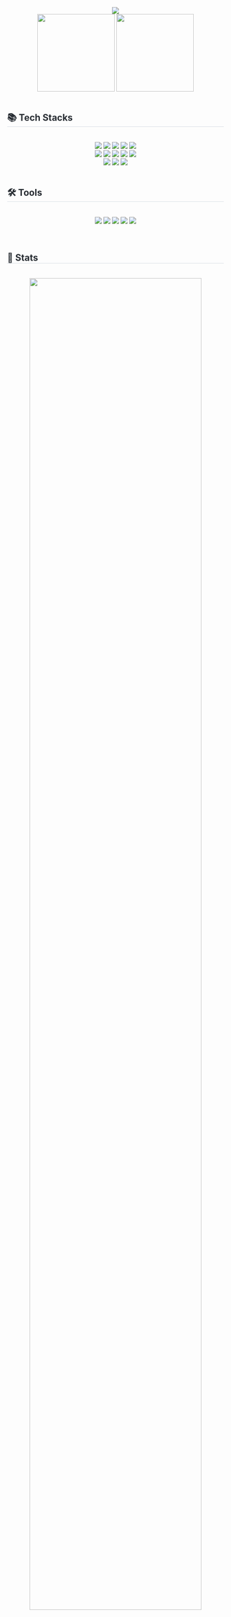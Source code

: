 <div align="center">
    <img src="https://capsule-render.vercel.app/api?type=waving&color=gradient&height=180&text=승민's%20GitHub&animation=twinkling&fontColor=ffffff&fontSize=60"/>
</div>
<div align="center", height:180px">
  <img align="center" style="height:180px" src="https://github-readme-stats.vercel.app/api?username=tmdals1207&show_icons=true&theme=tokyonight&hide_border=true" />
  <img align="center" style="height:180px" src="https://github-readme-stats.vercel.app/api/top-langs/?username=tmdals1207&layout=compact&theme=nord&hide_border=true" />
</div>
 
<br> 

<div style="text-align: left;">
    <h2 style="border-bottom: 1px solid #d8dee4; color: #282d33;"> 📚 Tech Stacks </h2> <br>
    <div align="center"><img
            src="https://img.shields.io/badge/Java-007396?style=for-the-badge&logo=Java&logoColor=white">
        <img src="https://img.shields.io/badge/Spring-6DB33F?style=for-the-badge&logo=Spring&logoColor=white">
        <img src="https://img.shields.io/badge/Spring Boot-6DB33F?style=for-the-badge&logo=Spring Boot&logoColor=white">
        <img src="https://img.shields.io/badge/Python-3776AB?style=for-the-badge&logo=Python&logoColor=white">
        <img src="https://img.shields.io/badge/Django-092E20?style=for-the-badge&logo=Django&logoColor=white">
        <br/><img src="https://img.shields.io/badge/HTML5-E34F26?style=for-the-badge&logo=HTML5&logoColor=white">
        <img src="https://img.shields.io/badge/CSS3-1572B6?style=for-the-badge&logo=CSS3&logoColor=white">
        <img src="https://img.shields.io/badge/Javascript-F7DF1E?style=for-the-badge&logo=Javascript&logoColor=white">
        <img src="https://img.shields.io/badge/Oracle-F80000?style=for-the-badge&logo=Oracle&logoColor=white">
        <img src="https://img.shields.io/badge/MySQL-4479A1?style=for-the-badge&logo=MySQL&logoColor=white">
        <br/>
        <img src = "https://img.shields.io/badge/Vue.js-35495E?style=for-the-badge&logo=vue.js&logoColor=white">
        <img src="https://img.shields.io/badge/Bootstrap-7952B3?style=for-the-badge&logo=Bootstrap&logoColor=white">
        <img src="https://img.shields.io/badge/Firebase-FFCA28?style=for-the-badge&logo=Firebase&logoColor=white">
    </div>
</div>

<br>

<div style="text-align: left;">
    <h2 style="border-bottom: 1px solid #d8dee4; color: #282d33;"> 🛠️ Tools </h2> <br>
    <div align="center">
        <img src="https://img.shields.io/badge/Visual%20Studio%20Code-007ACC?style=for-the-badge&logo=VisualStudioCode&logoColor=white"/>
        <img src="https://img.shields.io/badge/Eclipse%20IDE-2C2255?style=for-the-badge&logo=EclipseIDE&logoColor=white"/>
        <img src="https://img.shields.io/badge/IntelliJ_IDEA-000000.svg?style=for-the-badge&logo=intellij-idea&logoColor=white"/>
        <img src="https://img.shields.io/badge/Git-F05032?style=for-the-badge&logo=Git&logoColor=white">
        <img src="https://img.shields.io/badge/Github-181717?style=for-the-badge&logo=Github&logoColor=white">
    </div>
</div>

<br>

<br>

<div align="center"></div>

<div style="text-align: left;">
    <h2 style="border-bottom: 1px solid #d8dee4; color: #282d33;"> 🏅 Stats </h2> <br>
    <div align=center>
        <a href="https://github.com/ashutosh00710/github-readme-activity-graph">
            <img src="https://github-readme-activity-graph.vercel.app/graph?username=tmdals1207&theme=react-dark&bg_color=20232a&hide_border=true&line=58A6FF&color=58A6FF"
                 width=89%/>
        </a>
    </div>
    <br>
    <div align=center>
        <img src="http://mazassumnida.wtf/api/v2/generate_badge?boj=ghdtmdalsda"/>
    </div>
</div>

<br>

<div style="text-align: left;">
    <h2 style="border-bottom: 1px solid #d8dee4; color: #282d33;"> 👨‍💻 Experience </h2>
    <div align="center">
        <p>🔘 K-Software-Empowerment-BootCamp 2기 수료 (2022.12 ~ 2023.08)</p>
        <p>🔘 컴퓨터 공학부 심화 캡스톤 디자인 (2024.03 ~ 2024.06)</p>
        <p>🔘 유레카 SW교육 백엔드 2기 (2025.01 ~ )</p>
    </div>
</div>

<br>

<div style="text-align: left;">
    <h2 style="border-bottom: 1px solid #d8dee4; color: #282d33;"> 📜 Certificate & Award </h2> <br>
    <div align="center">
        <p>🔘 CSTS 취득(2023.03.18)</p>
        <p>🔘 K-Software Bootcamp Academy <br> &nbsp기업주도 프로젝트 우수상 (2023.08.25)</p>
        <p>🔘 한국기술정보학회 우수논문상 동상 (2023.11.24)</p>
        <p>🔘 SQLD 취득(2023.12.15)</p>
        <p>🔘 컴퓨터공학부 심화캡스톤 우수상 (2024.06.07)</p>
        <p>🔘 정보처리기사 취득(2024.09.10)</p>
        <p>🔘 TOPCIT 3수준 </p>
    </div>
</div>

<br>

<div style="text-align: left;">
    <h2 style="border-bottom: 1px solid #d8dee4; color: #282d33;"> 🧑‍💻 Contact me </h2> <br>
    <div align="center">
        <a href=https://www.notion.so/Hi-I-m-HongSeungMin-11589272fad28038a453e7b6419f8d51/> <img
            src="https://img.shields.io/badge/Notion-000000?style=for-the-badge&logo=notion&logoColor=white&link=https://www.notion.so/Hi-I-m-HongSeungMin-11589272fad28038a453e7b6419f8d51/">
        </a>
        <a href=https://www.instagram.com/seung._.minn_h/> <img
            src="https://img.shields.io/badge/Instagram-E4405F?style=for-the-badge&logo=Instagram&logoColor=white&link=https://www.instagram.com/seung._.minn_h/">
        </a>
        <a href=https://velog.io/@hong_sm> <img
                src="https://img.shields.io/badge/Velog-20C997?style=for-the-badge&logo=Velog&logoColor=white&link=https://velog.io/@hong_sm">
        </a>
        <a href=mailto:ghdtmdalsda@gmail.com> <img
                src="https://img.shields.io/badge/Gmail-EA4335?style=for-the-badge&logo=Gmail&logoColor=white&link=mailto:ghdtmdalsda@gmail.com">
        </a>
    </div>
</div>

<br>

<div align = center>
    <img src="https://capsule-render.vercel.app/api?type=waving&height=180&section=footer&color=gradient&animation=twinkling"/>
</div>
